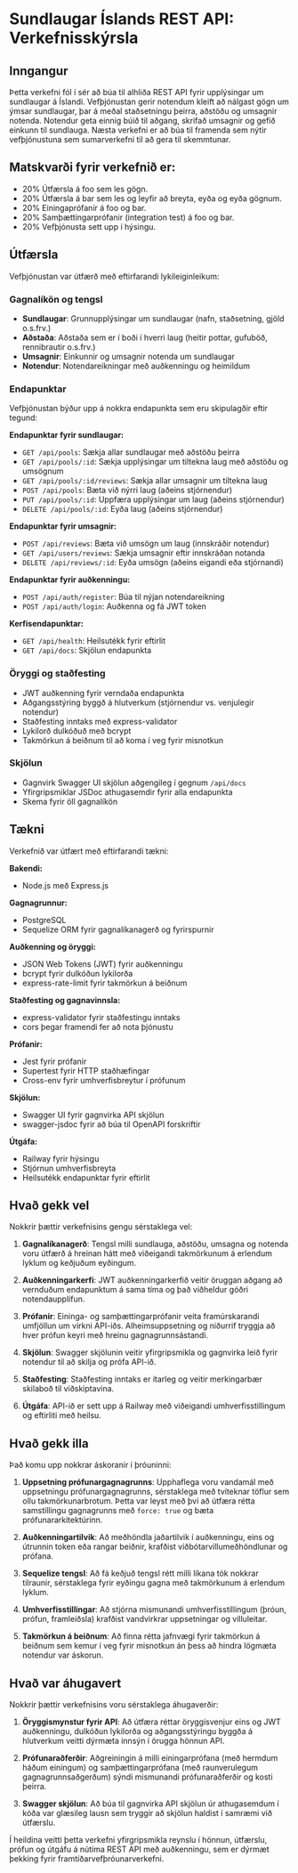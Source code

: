 # Sundlaugar Íslands REST API: Verkefnisskýrsla

## Inngangur

Þetta verkefni fól í sér að búa til alhliða REST API fyrir upplýsingar um sundlaugar á Íslandi. Vefþjónustan gerir notendum kleift að nálgast gögn um ýmsar sundlaugar, þar á meðal staðsetningu þeirra, aðstöðu og umsagnir notenda. Notendur geta einnig búið til aðgang, skrifað umsagnir og gefið einkunn til sundlauga. Næsta verkefni er að búa til framenda sem nýtir vefþjónustuna sem sumarverkefni til að gera til skemmtunar.

## Matskvarði fyrir verkefnið er:

- 20% Útfærsla á foo sem les gögn.
- 20% Útfærsla á bar sem les og leyfir að breyta, eyða og eyða gögnum.
- 20% Einingaprófanir á foo og bar.
- 20% Samþættingarprófanir (integration test) á foo og bar.
- 20% Vefþjónusta sett upp í hýsingu.

## Útfærsla

Vefþjónustan var útfærð með eftirfarandi lykileiginleikum:

### Gagnalíkön og tengsl
- **Sundlaugar**: Grunnupplýsingar um sundlaugar (nafn, staðsetning, gjöld o.s.frv.)
- **Aðstaða**: Aðstaða sem er í boði í hverri laug (heitir pottar, gufuböð, rennibrautir o.s.frv.)
- **Umsagnir**: Einkunnir og umsagnir notenda um sundlaugar
- **Notendur**: Notendareikningar með auðkenningu og heimildum

### Endapunktar
Vefþjónustan býður upp á nokkra endapunkta sem eru skipulagðir eftir tegund:

**Endapunktar fyrir sundlaugar:**
- `GET /api/pools`: Sækja allar sundlaugar með aðstöðu þeirra
- `GET /api/pools/:id`: Sækja upplýsingar um tiltekna laug með aðstöðu og umsögnum
- `GET /api/pools/:id/reviews`: Sækja allar umsagnir um tiltekna laug
- `POST /api/pools`: Bæta við nýrri laug (aðeins stjórnendur)
- `PUT /api/pools/:id`: Uppfæra upplýsingar um laug (aðeins stjórnendur)
- `DELETE /api/pools/:id`: Eyða laug (aðeins stjórnendur)

**Endapunktar fyrir umsagnir:**
- `POST /api/reviews`: Bæta við umsögn um laug (innskráðir notendur)
- `GET /api/users/reviews`: Sækja umsagnir eftir innskráðan notanda
- `DELETE /api/reviews/:id`: Eyða umsögn (aðeins eigandi eða stjórnandi)

**Endapunktar fyrir auðkenningu:**
- `POST /api/auth/register`: Búa til nýjan notendareikning
- `POST /api/auth/login`: Auðkenna og fá JWT token

**Kerfisendapunktar:**
- `GET /api/health`: Heilsutékk fyrir eftirlit
- `GET /api/docs`: Skjölun endapunkta

### Öryggi og staðfesting
- JWT auðkenning fyrir verndaða endapunkta
- Aðgangsstýring byggð á hlutverkum (stjórnendur vs. venjulegir notendur)
- Staðfesting inntaks með express-validator
- Lykilorð dulkóðuð með bcrypt
- Takmörkun á beiðnum til að koma í veg fyrir misnotkun

### Skjölun
- Gagnvirk Swagger UI skjölun aðgengileg í gegnum `/api/docs`
- Yfirgripsmiklar JSDoc athugasemdir fyrir alla endapunkta
- Skema fyrir öll gagnalíkön

## Tækni

Verkefnið var útfært með eftirfarandi tækni:

**Bakendi:**
- Node.js með Express.js

**Gagnagrunnur:**
- PostgreSQL
- Sequelize ORM fyrir gagnalíkanagerð og fyrirspurnir

**Auðkenning og öryggi:**
- JSON Web Tokens (JWT) fyrir auðkenningu
- bcrypt fyrir dulkóðun lykilorða
- express-rate-limit fyrir takmörkun á beiðnum

**Staðfesting og gagnavinnsla:**
- express-validator fyrir staðfestingu inntaks
- cors þegar framendi fer að nota þjónustu

**Prófanir:**
- Jest fyrir prófanir
- Supertest fyrir HTTP staðhæfingar
- Cross-env fyrir umhverfisbreytur í prófunum

**Skjölun:**
- Swagger UI fyrir gagnvirka API skjölun
- swagger-jsdoc fyrir að búa til OpenAPI forskriftir

**Útgáfa:**
- Railway fyrir hýsingu
- Stjórnun umhverfisbreyta
- Heilsutékk endapunktar fyrir eftirlit

## Hvað gekk vel

Nokkrir þættir verkefnisins gengu sérstaklega vel:

1. **Gagnalíkanagerð**: Tengsl milli sundlauga, aðstöðu, umsagna og notenda voru útfærð á hreinan hátt með viðeigandi takmörkunum á erlendum lyklum og keðjuðum eyðingum.

2. **Auðkenningarkerfi**: JWT auðkenningarkerfið veitir öruggan aðgang að vernduðum endapunktum á sama tíma og það viðheldur góðri notendaupplifun.

3. **Prófanir**: Eininga- og samþættingarprófanir veita framúrskarandi umfjöllun um virkni API-iðs. Alheimsuppsetning og niðurrif tryggja að hver prófun keyri með hreinu gagnagrunnsástandi.

4. **Skjölun**: Swagger skjölunin veitir yfirgripsmikla og gagnvirka leið fyrir notendur til að skilja og prófa API-ið.

5. **Staðfesting**: Staðfesting inntaks er ítarleg og veitir merkingarbær skilaboð til viðskiptavina.

6. **Útgáfa**: API-ið er sett upp á Railway með viðeigandi umhverfisstillingum og eftirliti með heilsu.

## Hvað gekk illa

Það komu upp nokkrar áskoranir í þróuninni:

1. **Uppsetning prófunargagnagrunns**: Upphaflega voru vandamál með uppsetningu prófunargagnagrunns, sérstaklega með tvíteknar töflur sem ollu takmörkunarbrotum. Þetta var leyst með því að útfæra rétta samstillingu gagnagrunns með `force: true` og bæta prófunararkitektúrinn.

2. **Auðkenningartilvik**: Að meðhöndla jaðartilvik í auðkenningu, eins og útrunnin token eða rangar beiðnir, krafðist viðbótarvillumeðhöndlunar og prófana.

3. **Sequelize tengsl**: Að fá keðjuð tengsl rétt milli líkana tók nokkrar tilraunir, sérstaklega fyrir eyðingu gagna með takmörkunum á erlendum lyklum.

4. **Umhverfisstillingar**: Að stjórna mismunandi umhverfisstillingum (þróun, prófun, framleiðsla) krafðist vandvirkrar uppsetningar og villuleitar.

5. **Takmörkun á beiðnum**: Að finna rétta jafnvægi fyrir takmörkun á beiðnum sem kemur í veg fyrir misnotkun án þess að hindra lögmæta notendur var áskorun.

## Hvað var áhugavert

Nokkrir þættir verkefnisins voru sérstaklega áhugaverðir:

1. **Öryggismynstur fyrir API**: Að útfæra réttar öryggisvenjur eins og JWT auðkenningu, dulkóðun lykilorða og aðgangsstýringu byggða á hlutverkum veitti dýrmæta innsýn í örugga hönnun API.

2. **Prófunaraðferðir**: Aðgreiningin á milli einingarprófana (með hermdum háðum einingum) og samþættingarprófana (með raunverulegum gagnagrunnsaðgerðum) sýndi mismunandi prófunaraðferðir og kosti þeirra.

3. **Swagger skjölun**: Að búa til gagnvirka API skjölun úr athugasemdum í kóða var glæsileg lausn sem tryggir að skjölun haldist í samræmi við útfærslu.

Í heildina veitti þetta verkefni yfirgripsmikla reynslu í hönnun, útfærslu, prófun og útgáfu á nútíma REST API með auðkenningu, sem er dýrmæt þekking fyrir framtíðarvefþróunarverkefni.